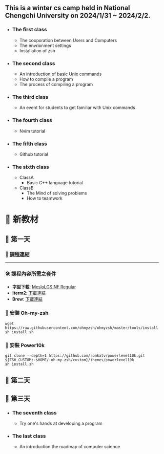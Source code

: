 ## This is a winter cs camp held in National Chengchi University on 2024/1/31 ~ 2024/2/2.

###

- ### The first class
  - The cooporation between Users and Computers
  - The envrionment settings
  - Installation of zsh
 
- ### The second class
  - An introduction of basic Unix commands
  - How to compile a program
  - The process of compiling a program

- ### The third class
  - An event for students to get familiar with Unix commands

- ### The fourth class 
  - Nvim tutorial
    
- ### The fifth class
  - Github tutorial
 
- ### The sixth class
  - ClassA
    - Basic C++ language tutorial
  - ClassB
    - The Mind of solving problems
    - How to teamwork
   
# 📘 新教材

## 📅 第一天

### 📎 [課程連結](https://docs.google.com/presentation/d/1mMqcRotUqBH4X1Jyjz_BD4xcPibSxdonCQ933J3eQd8/edit#slide=id.p)

---

### 🛠️ 課程內容所需之套件

- **字型下載**: [MesloLGS NF Regular](https://www.google.com/url?q=https://github.com/romkatv/powerlevel10k-media/raw/master/MesloLGS%2520NF%2520Regular.ttf&sa=D&source=editors&ust=1704195459976407&usg=AOvVaw1ZqnwQ0ZB2yCDr8pLKZ51D)
- **Iterm2**: [下載連結](https://iterm2.com)
- **Brew**: [下載連結](https://brew.sh)

### 🌟 安裝 Oh-my-zsh

```shell
wget https://raw.githubusercontent.com/ohmyzsh/ohmyzsh/master/tools/install.sh
sh install.sh
```

### 🌟 安裝 Power10k

```shell
git clone --depth=1 https://github.com/romkatv/powerlevel10k.git ${ZSH_CUSTOM:-$HOME/.oh-my-zsh/custom}/themes/powerlevel10k
sh install.sh

```
## 📅 第二天

## 📅 第三天




   
- ### The seventh class
  - Try one's hands at developing a program

- ### The last class
  - An introduction the roadmap of computer science
